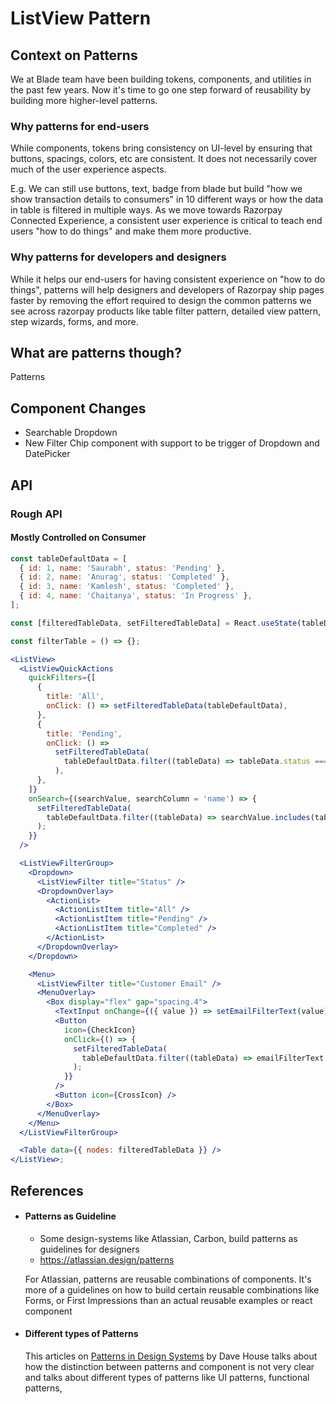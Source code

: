 # ListView Pattern

## Context on Patterns

We at Blade team have been building tokens, components, and utilities in the past few years. Now it's time to go one step forward of reusability by building more higher-level patterns.

### Why patterns for end-users

While components, tokens bring consistency on UI-level by ensuring that buttons, spacings, colors, etc are consistent. It does not necessarily cover much of the user experience aspects.

E.g. We can still use buttons, text, badge from blade but build "how we show transaction details to consumers" in 10 different ways or how the data in table is filtered in multiple ways. As we move towards Razorpay Connected Experience, a consistent user experience is critical to teach end users "how to do things" and make them more productive.

### Why patterns for developers and designers

While it helps our end-users for having consistent experience on "how to do things", patterns will help designers and developers of Razorpay ship pages faster by removing the effort required to design the common patterns we see across razorpay products like table filter pattern, detailed view pattern, step wizards, forms, and more.

## What are patterns though?

Patterns

## Component Changes

- Searchable Dropdown
- New Filter Chip component with support to be trigger of Dropdown and DatePicker

## API

### Rough API

#### Mostly Controlled on Consumer

```jsx
const tableDefaultData = [
  { id: 1, name: 'Saurabh', status: 'Pending' },
  { id: 2, name: 'Anurag', status: 'Completed' },
  { id: 3, name: 'Kamlesh', status: 'Completed' },
  { id: 4, name: 'Chaitanya', status: 'In Progress' },
];

const [filteredTableData, setFilteredTableData] = React.useState(tableDefaultData);

const filterTable = () => {};

<ListView>
  <ListViewQuickActions
    quickFilters={[
      {
        title: 'All',
        onClick: () => setFilteredTableData(tableDefaultData),
      },
      {
        title: 'Pending',
        onClick: () =>
          setFilteredTableData(
            tableDefaultData.filter((tableData) => tableData.status === 'Pending'),
          ),
      },
    ]}
    onSearch={(searchValue, searchColumn = 'name') => {
      setFilteredTableData(
        tableDefaultData.filter((tableData) => searchValue.includes(tableData[searchColumn])),
      );
    }}
  />

  <ListViewFilterGroup>
    <Dropdown>
      <ListViewFilter title="Status" />
      <DropdownOverlay>
        <ActionList>
          <ActionListItem title="All" />
          <ActionListItem title="Pending" />
          <ActionListItem title="Completed" />
        </ActionList>
      </DropdownOverlay>
    </Dropdown>

    <Menu>
      <ListViewFilter title="Customer Email" />
      <MenuOverlay>
        <Box display="flex" gap="spacing.4">
          <TextInput onChange={({ value }) => setEmailFilterText(value)} />
          <Button
            icon={CheckIcon}
            onClick={() => {
              setFilteredTableData(
                tableDefaultData.filter((tableData) => emailFilterText.includes(tableData.email)),
              );
            }}
          />
          <Button icon={CrossIcon} />
        </Box>
      </MenuOverlay>
    </Menu>
  </ListViewFilterGroup>

  <Table data={{ nodes: filteredTableData }} />
</ListView>;
```

## References

- #### Patterns as Guideline

  - Some design-systems like Atlassian, Carbon, build patterns as guidelines for designers
  - https://atlassian.design/patterns

  For Atlassian, patterns are reusable combinations of components. It's more of a guidelines on how to build certain reusable combinations like Forms, or First Impressions than an actual reusable examples or react component

- #### Different types of Patterns

  This articles on [Patterns in Design Systems](https://iknowdavehouse.medium.com/patterns-in-design-systems-0afc4249bae6) by Dave House talks about how the distinction between patterns and component is not very clear and talks about different types of patterns like UI patterns, functional patterns,
